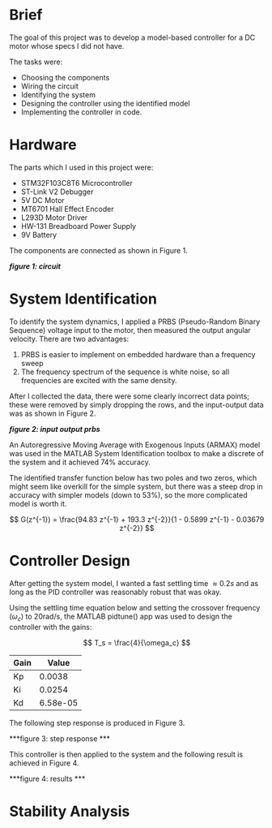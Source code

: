 # Brief
The goal of this project was to develop a model-based controller for a DC motor whose specs I did not have. 

The tasks were:
- Choosing the components
- Wiring the circuit 
- Identifying the system
- Designing the controller using the identified model
- Implementing the controller in code. 

# Hardware
The parts which I used in this project were:
- STM32F103C8T6 Microcontroller
- ST-Link V2 Debugger
- 5V DC Motor
- MT6701 Hall Effect Encoder
- L293D Motor Driver
- HW-131 Breadboard Power Supply
- 9V Battery

The components are connected as shown in Figure 1. 

***figure 1: circuit***

# System Identification
To identify the system dynamics, I applied a PRBS (Pseudo-Random Binary Sequence) voltage input to the motor, then measured the output angular velocity.
There are two advantages: 
  1) PRBS is easier to implement on embedded hardware than a frequency sweep
  2) The frequency spectrum of the sequence is white noise, so all frequencies are excited with the same density.

After I collected the data, there were some clearly incorrect data points; these were removed by simply dropping the rows, and the input-output data was as shown in Figure 2.

***figure 2: input output prbs***

An Autoregressive Moving Average with Exogenous Inputs (ARMAX) model was used in the MATLAB System Identification toolbox to make a discrete of the system and it achieved 74% accuracy.

The identified transfer function below has two poles and two zeros, which might seem like overkill for the simple system, but there was a steep drop in accuracy with simpler models (down to 53%), so the more complicated model is worth it.

$$
  G(z^{-1}) = \frac{94.83 z^{-1} + 193.3 z^{-2}}{1 - 0.5899 z^{-1} - 0.03679 z^{-2}}
$$

# Controller Design

After getting the system model, I wanted a fast settling time $\approx0.2s$ and as long as the PID controller was reasonably robust that was okay.

Using the settling time equation below and setting the crossover frequency ($\omega_c$) to 20rad/s, the MATLAB pidtune() app was used to design the controller with the gains:

$$
  T_s = \frac{4}{\omega_c}
$$

| Gain | Value       |
|------|-------------|
| Kp   | 0.0038      |
| Ki   | 0.0254      |
| Kd   | 6.58e-05    |

The following step response is produced in Figure 3.

***figure 3: step response ***

This controller is then applied to the system and the following result is achieved in Figure 4.

***figure 4: results ***

# Stability Analysis

